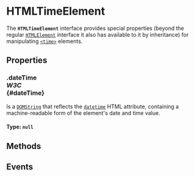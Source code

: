 # HTMLTimeElement

<div class='overview'>The <strong><code>HTMLTimeElement</code></strong> interface provides special properties (beyond the regular <a href="/en-US/docs/Web/API/HTMLElement" title="The HTMLElement interface represents any HTML element. Some elements directly implement this interface, while others implement it via an interface that inherits it."><code>HTMLElement</code></a> interface it also has available to it by inheritance) for manipulating <a href="/en-US/docs/Web/HTML/Element/time" title="The HTML <time> element represents a specific period in time."><code>&lt;time&gt;</code></a> elements.</div>

## Properties

### .dateTime <div class="specs"><i>W3C</i></div> {#dateTime}

Is a <a href="/en-US/docs/Web/API/DOMString" title="DOMString is a UTF-16 String. As JavaScript already uses such strings, DOMString is mapped directly to a String."><code>DOMString</code></a> that reflects the <code><a href="/en-US/docs/Web/HTML/Element/time#attr-datetime">datetime</a></code> HTML attribute, containing a machine-readable form of the element's date and time value.

#### **Type**: `null`

## Methods

## Events
